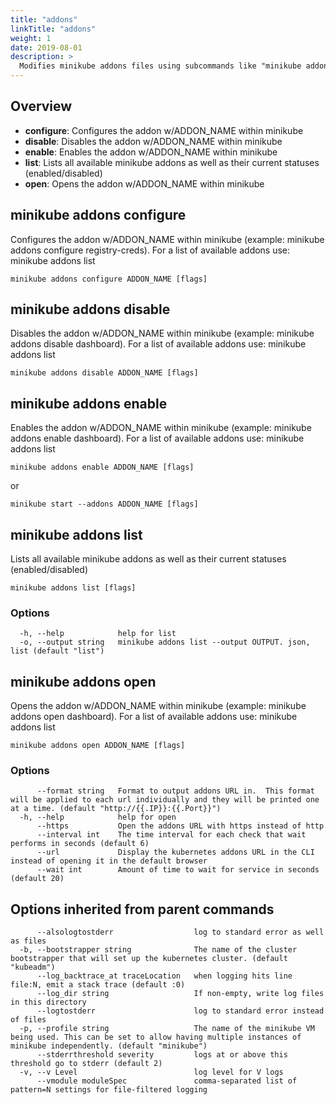 ```yaml
---
title: "addons"
linkTitle: "addons"
weight: 1
date: 2019-08-01
description: >
  Modifies minikube addons files using subcommands like "minikube addons enable dashboard"
---
```


## Overview

* **configure**:   Configures the addon w/ADDON_NAME within minikube
* **disable**:     Disables the addon w/ADDON_NAME within minikube
* **enable**:      Enables the addon w/ADDON_NAME within minikube
* **list**:        Lists all available minikube addons as well as their current statuses (enabled/disabled)
* **open**:        Opens the addon w/ADDON_NAME within minikube

## minikube addons configure

Configures the addon w/ADDON_NAME within minikube (example: minikube addons configure registry-creds). For a list of available addons use: minikube addons list 

```
minikube addons configure ADDON_NAME [flags]
```

## minikube addons disable

Disables the addon w/ADDON_NAME within minikube (example: minikube addons disable dashboard). For a list of available addons use: minikube addons list 

```
minikube addons disable ADDON_NAME [flags]
```

## minikube addons enable

Enables the addon w/ADDON_NAME within minikube (example: minikube addons enable dashboard). For a list of available addons use: minikube addons list 

```
minikube addons enable ADDON_NAME [flags]
```

or

```
minikube start --addons ADDON_NAME [flags]
```

## minikube addons list

Lists all available minikube addons as well as their current statuses (enabled/disabled)

```
minikube addons list [flags]
```

### Options

```
  -h, --help            help for list
  -o, --output string   minikube addons list --output OUTPUT. json, list (default "list")
```

## minikube addons open

Opens the addon w/ADDON_NAME within minikube (example: minikube addons open dashboard). For a list of available addons use: minikube addons list 

```
minikube addons open ADDON_NAME [flags]
```

### Options

```
      --format string   Format to output addons URL in.  This format will be applied to each url individually and they will be printed one at a time. (default "http://{{.IP}}:{{.Port}}")
  -h, --help            help for open
      --https           Open the addons URL with https instead of http
      --interval int    The time interval for each check that wait performs in seconds (default 6)
      --url             Display the kubernetes addons URL in the CLI instead of opening it in the default browser
      --wait int        Amount of time to wait for service in seconds (default 20)
```


## Options inherited from parent commands

```
      --alsologtostderr                  log to standard error as well as files
  -b, --bootstrapper string              The name of the cluster bootstrapper that will set up the kubernetes cluster. (default "kubeadm")
      --log_backtrace_at traceLocation   when logging hits line file:N, emit a stack trace (default :0)
      --log_dir string                   If non-empty, write log files in this directory
      --logtostderr                      log to standard error instead of files
  -p, --profile string                   The name of the minikube VM being used. This can be set to allow having multiple instances of minikube independently. (default "minikube")
      --stderrthreshold severity         logs at or above this threshold go to stderr (default 2)
  -v, --v Level                          log level for V logs
      --vmodule moduleSpec               comma-separated list of pattern=N settings for file-filtered logging
```
